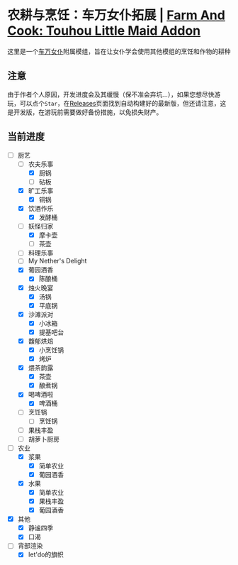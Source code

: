 # 农耕与烹饪：车万女仆拓展 | [Farm And Cook: Touhou Little Maid Addon](./readme.md)
 这里是一个[车万女仆](https://github.com/TartaricAcid/TouhouLittleMaid)附属模组，旨在让女仆学会使用其他模组的烹饪和作物的耕种

## 注意
  由于作者个人原因，开发进度会及其缓慢（保不准会弃坑...），如果您想尽快游玩，可以点个`Star`，在[Releases](https://github.com/Wall-ev/TouhouLittleMaidAddon/releases)页面找到自动构建好的最新版，但还请注意，这是开发版，在游玩前需要做好备份措施，以免损失财产。

## 当前进度
- [ ] 厨艺
  - [ ] 农夫乐事
    - [x] 厨锅
    - [ ] 砧板
  - [x] 旷工乐事
    - [x] 铜锅
  - [x] 饮酒作乐
    - [x] 发酵桶
  - [ ] 妖怪归家
    - [x] 摩卡壶
    - [ ] 茶壶
  - [ ] 料理乐事
  - [ ] My Nether's Delight
  - [x] 葡园酒香
    - [x] 陈酿桶
  - [x] 烛火晚宴
    - [x] 汤锅
    - [x] 平底锅
  - [x] 沙滩派对
    - [x] 小冰箱
    - [x] 提基吧台
  - [x] 馥郁烘焙
    - [x] 小烹饪锅 
    - [x] 烤炉
  - [x] 煨茶韵露
    - [x] 茶壶
    - [x] 酿煮锅
  - [x] 喝啤酒啦
    - [x] 啤酒桶 
  - [ ] 烹饪锅
    - [ ] 烹饪锅 
  - [ ] 果栈丰盈
  - [ ] 胡萝卜厨房
- [ ] 农业
  - [x] 浆果
    - [x] 简单农业
    - [x] 葡园酒香
  - [x] 水果
    - [x] 简单农业
    - [x] 果栈丰盈
    - [x] 葡园酒香
- [x] 其他
  - [x] 静谧四季
  - [x] 口渴
- [ ] 背部渲染
  - [x] let'do的旗帜